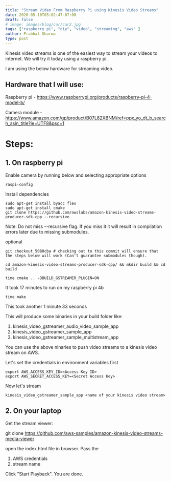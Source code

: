 ```yaml
---
title: "Stream Video From Raspberry Pi using Kinesis Video Streams"
date: 2020-05-10T05:02:47-07:00
draft: false
# image: images/blog/car/car2.jpg
tags: ["raspberry pi", "diy", "video", "streaming", "aws" ]
author: Prabhat Sharma
type: post
---
```


Kinesis video streams is one of the easiest way to stream your videos to internet. We will try it today using a raspberry pi.

I am using the below hardware for streaming video.

## Hardware that I will use:

Raspberry pi - https://www.raspberrypi.org/products/raspberry-pi-4-model-b/

Camera module - https://www.amazon.com/gp/product/B07L82XBNM/ref=ppx_yo_dt_b_search_asin_title?ie=UTF8&psc=1


# Steps:

## 1. On raspberry pi

Enable camera by running below and selecting appropriate options

```shell
raspi-config
```

Install dependencies

```
sudo apt-get install byacc flex
sudo apt-get install cmake
git clone https://github.com/awslabs/amazon-kinesis-video-streams-producer-sdk-cpp --recursive
```

Note: Do not miss --recursive flag. If you miss it it will result in compilation errors later due to missing submodules.


optional

```
git checkout 5080cba # checking out to this commit will ensure that the steps below will work (Can't guarantee submodules though).
```

```
cd amazon-kinesis-video-streams-producer-sdk-cpp/ && mkdir build && cd build
```

```
time cmake .. -DBUILD_GSTREAMER_PLUGIN=ON
```

It took 17 minutes to run on my raspberry pi 4b

```
time make
```

This took another 1 minute 33 seconds

This will produce some binaries in your build folder like:

1. kinesis_video_gstreamer_audio_video_sample_app
1. kinesis_video_gstreamer_sample_app
1. kinesis_video_gstreamer_sample_multistream_app

You can use the above ninaries to push video streams to a kinesis video stream on AWS.

Let's set the credentials in environment variables first

```
export AWS_ACCESS_KEY_ID=<Access Key ID> 
export AWS_SECRET_ACCESS_KEY=<Secret Access Key> 
```


Now let's stream

```
kinesis_video_gstreamer_sample_app <name of your kinesis video stream>
```

## 2. On your laptop

Get the stream viewer:

git clone https://github.com/aws-samples/amazon-kinesis-video-streams-media-viewer

open the index.html file in browser. 
Pass the 
1. AWS credentials
1. stream name

Click "Start Playback". You are done.

